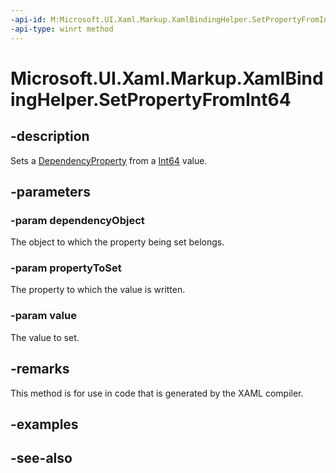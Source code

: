 ```yaml
---
-api-id: M:Microsoft.UI.Xaml.Markup.XamlBindingHelper.SetPropertyFromInt64(System.Object,Microsoft.UI.Xaml.DependencyProperty,System.Int64)
-api-type: winrt method
---
```


<!-- Method syntax
public void SetPropertyFromInt64(System.Object dependencyObject, Windows.UI.Xaml.DependencyProperty propertyToSet, System.Int64 value)
-->

# Microsoft.UI.Xaml.Markup.XamlBindingHelper.SetPropertyFromInt64

## -description
Sets a [DependencyProperty](../microsoft.ui.xaml/dependencyproperty.md) from a [Int64](/dotnet/api/system.int64?redirectedfrom=MSDN) value.

## -parameters
### -param dependencyObject
The object to which the property being set belongs.

### -param propertyToSet
The property to which the value is written.

### -param value
The value to set.

## -remarks
This method is for use in code that is generated by the XAML compiler.

## -examples

## -see-also
